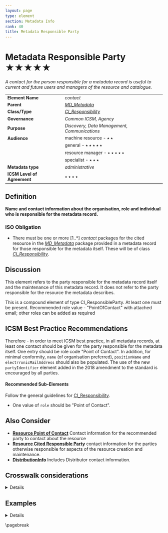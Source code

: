```yaml
---
layout: page
type: element
section: Metadata Info
rank: 40
title: Metadata Responsible Party
---
```

# Metadata Responsible Party ★★★★★
*A contact for the person responsible for a metadata record is useful to current and future users and managers of the resource and catalogue.*

| | |
| --- | --- |
| **Element Name** | *contact* |
| **Parent** | *[MD_Metadata](./class-MD_Metadata)* |
| **Class/Type** | *[CI_Responsibility](./class-CI_Responsibility)* |
| **Governance** | *Common ICSM, Agency* |
| **Purpose** | *Discovery, Data Management, Communications* |
| **Audience** | machine resource - ⭑ ⭑ |
| | general - ⭑ ⭑ ⭑ ⭑ ⭑ |
| | resource manager - ⭑ ⭑ ⭑ ⭑ ⭑ |
| | specialist - ⭑ ⭑ ⭑ |
| **Metadata type** | *administrative* |
| **ICSM Level of Agreement** | ⭑ ⭑ ⭑ ⭑ |

## Definition

**Name and contact information about the organisation, role and individual who is responsible for the metadata record.**

### ISO Obligation
- There must be one or more [1..\*] *contact* packages for the cited resource in the *[MD_Metadata](./class-MD_Metadata)* package provided in a metadata record for those responsible for the metadata itself. These will be of class *[CI_Responsibility](./class-CI_Responsibility)*.

## Discussion
This element refers to the party responsible for the metadata record itself and the maintenance of this metadata record. It does not refer to the party responsible for the resource the metadata describes.

This is a compound element of type CI_ResponsibleParty. At least one must be present. Recommended role value - "PointOfContact" with attached email; other roles can be added as required

## ICSM Best Practice Recommendations

Therefore - in order to meet ICSM best practice, in all metadata records, at least one contact should be given for the party responsible for the metadata itself. One entry should be role code "Point of Contact". In addition, for minimal conformity, `name` (of organisation preferred), `positionName` and `electrronicMailAddress` should also be populated.
The use of the new `partyIdentifier` element added in the 2018 amendment to the standard is encouraged by all parties.

#### Recommended Sub-Elements

Follow the general guidelines for [CI_Responsibility](./class-CI_Responsibility).

- One value of `role` should be "Point of Contact".

## Also Consider

- **[Resource Point of Contact](./ResourcePointOfContact)** Contact information for the recommended party to contact about the resource
- **[Resource Cited Responsible Party](./ResourceResponsibleParty)** contact information for the parties otherwise responsible for aspects of the resource creation and maintenance.
- **[DistributionInfo](./DistributionInfo)** Includes Distributor contact information.

## Crosswalk considerations

<details>

### ISO19139

See discussion at [CI_Responsibility](./class-CI_Responsibility)

### Dublin core / CKAN / data.gov.au

Maps to `contact`

### DCAT

Maps to `dcat:contactPoint`

### RIF-CS

Maps to `Related Party`

</details>


## Examples

<details>

### XML -
```
<mdb:MD_Metadata>
...
 <mdb:contact>
  <cit:CI_Responsibility>
   <cit:role>
    <cit:CI_RoleCode 
    codeList="https://schemas.isotc211.org/19115/resources/Codelist/cat
    /codelists.xml#CI_RoleCode"
    codeListValue="pointOfContact"/>
   </cit:role>
   <cit:party>
    <cit:CI_Organisation>
     <cit:name>
      <gco:CharacterString>OpenWork Ltd</gco:CharacterString>
     </cit:name>
     <cit:contactInfo>
      <cit:CI_Contact>
       <cit:address>
        <cit:CI_Address>
         <cit:electronicMailAddress>
          <gco:CharacterString>name@email.org</gco:CharacterString>
         </cit:electronicMailAddress>
        </cit:CI_Address>
       </cit:address>
      </cit:CI_Contact>
     </cit:contactInfo>
     <cit:individual>
      <cit:CI_Individual>
       <cit:name>
        <gco:CharacterString>Metadata Bob</gco:CharacterString>
       </cit:name>
       <cit:positionName gco:nilReason="missing">
        <gco:CharacterString/>
       </cit:positionName>
      </cit:CI_Individual>
     </cit:individual>
    </cit:CI_Organisation>
   </cit:party>
   </cit:CI_Responsibility>
 </mdb:contact>
....
</mdb:MD_Metadata>
```

\pagebreak

### UML diagrams
Recommended elements highlighted in yellow

![Responsibility](../images/MetadataContactUML.png)

</details>

\pagebreak
